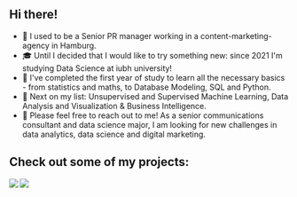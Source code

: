 ## Hi there!

- :briefcase: I used to be a Senior PR manager working in a content-marketing-agency in Hamburg. 
- :mortar_board: Until I decided that I would like to try something new: since 2021 I'm studying Data Science at iubh university! 
- :rocket: I've completed the first year of study to learn all the necessary basics - from statistics and maths, to Database Modeling, SQL and Python.
- :tada: Next on my list: Unsupervised and Supervised Machine Learning, Data Analysis and Visualization & Business Intelligence.  
- 💬 Please feel free to reach out to me! As a senior communications consultant and data science major, I am looking for new challenges in data analytics, data science and digital marketing.

## Check out some of my projects: 

<a href="https://github.com/kathrin-92/Analysing_Netflix_Data">
  <img align="left" src="https://github-readme-stats.vercel.app/api/pin/?username=kathrin-92&repo=Analysing_Netflix_Data" />
</a>

<a href="https://github.com/kathrin-92/OOFPP01_Project_Habit_Tracker">
  <img align="left" src="https://github-readme-stats.vercel.app/api/pin/?username=kathrin-92&repo=OOFPP01_Project_Habit_Tracker" />
</a>

